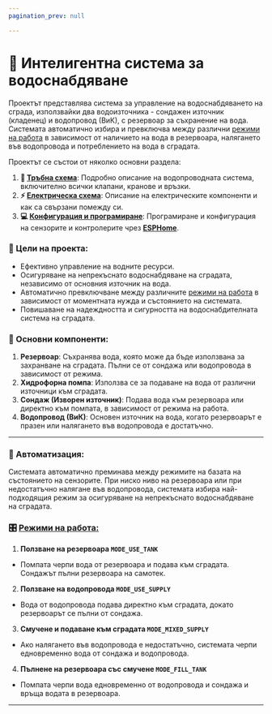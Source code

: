 ```yaml
---
pagination_prev: null

---
```

# 🚰 Интелигентна система за водоснабдяване

Проектът представлява система за управление на водоснабдяването на сграда, използвайки два водоизточника - сондажен източник (кладенец) и водопровод (ВиК), с резервоар за съхранение на вода. Системата автоматично избира и превключва между различни [режими на работа][mode-link] в зависимост от наличието на вода в резервоара, налягането във водопровода и потреблението на вода в сградата.

Проектът се състои от няколко основни раздела:

1. **🚰 [Тръбна схема](./pipes.md)**: Подробно описание на водопроводната система, включително всички клапани, кранове и връзки.
2. **⚡ [Електрическа схема](./electicity.md)**: Описание на електрическите компоненти и как са свързани помежду си.
3. **💻 [Конфигурация и програмиране](./esphome-config.md)**: Програмиране и конфигурация на сензорите и контролерите чрез **[ESPHome](https://esphome.io/)**.

[mode-link]: ./modes


### 🎯 Цели на проекта:

- Ефективно управление на водните ресурси.
- Осигуряване на непрекъснато водоснабдяване на сградата, независимо от основния източник на вода.
- Автоматично превключване между различните [режими на работа][mode-link] в зависимост от моментната нужда и състоянието на системата.
- Повишаване на надеждността и сигурността на водоснабдителната система на сградата.

### 🧩 Основни компоненти:

1. **Резервоар**: Съхранява вода, която може да бъде използвана за захранване на сградата. Пълни се от сондажа или водопровода в зависимост от режима.
2. **Хидрофорна помпа**: Използва се за подаване на вода от различни източници към сградата.
3. **Сондаж (Изворен източник)**: Подава вода към резервоара или директно към помпата, в зависимост от режима на работа.
4. **Водопровод (ВиК)**: Основен източник на вода, когато резервоарът е празен или налягането във водопровода е достатъчно.

---

### 🤖 Автоматизация:

Системата автоматично преминава между режимите на базата на състоянието на сензорите. При ниско ниво на резервоара или при недостатъчно налягане във водопровода, системата избира най-подходящия режим за осигуряване на непрекъснато водоснабдяване на сградата.

### 🎛️ [Режими на работа:][mode-link]

1. **Ползване на резервоара `MODE_USE_TANK`**
- Помпата черпи вода от резервоара и подава към сградата. Сондажът пълни резервоара на самотек.
2. **Ползване на водопровода `MODE_USE_SUPPLY`**
- Вода от водопровода подава директно към сградата, докато резервоарът се пълни от сондажа.
3. **Смучене и подаване към сградата `MODE_MIXED_SUPPLY`**
- Ако налягането във водопровода е недостатъчно, системата черпи едновременно вода от сондажа и водопровода.
4. **Пълнене на резервоара със смучене `MODE_FILL_TANK`**
- Помпата черпи вода едновременно от водопровода и сондажа и връща водата в резервоара.

---
